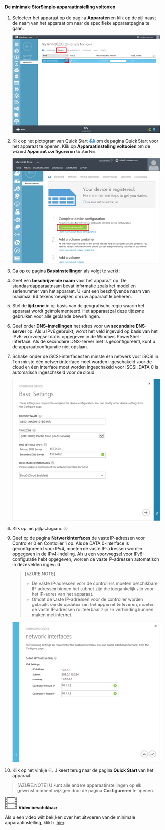 <!--author=alkohli last changed: 9/17/15-->

#### De minimale StorSimple-apparaatinstelling voltooien

1. Selecteer het apparaat op de pagina **Apparaten** en klik op de pijl naast de naam van het apparaat om naar de specifieke apparaatpagina te gaan. 

    ![Pagina met apparaten terwijl het apparaat online is](./media/storsimple-complete-minimum-device-setup/HCS_DevicesPageM-include.png) 

2. Klik op het pictogram van Quick Start ![Pictogram Quick Start](./media/storsimple-complete-minimum-device-setup/HCS_QuickStartIcon-include.png) om de pagina Quick Start voor het apparaat te openen. Klik op **Apparaatinstelling voltooien** om de wizard **Apparaat configureren** te starten.

    ![De pagina Quick Start voor het apparaat](./media/storsimple-complete-minimum-device-setup/Device_Quick_Start_page_1M.png)

2. Ga op de pagina **Basisinstellingen** als volgt te werkt:
  1. Geef een **beschrijvende naam** voor het apparaat op. De standaardapparaatnaam bevat informatie zoals het model en serienummer van het apparaat. U kunt een beschrijvende naam van maximaal 64 tekens toewijzen om uw apparaat te beheren.
  2. Stel de **tijdzone** in op basis van de geografische regio waarin het apparaat wordt geïmplementeerd. Het apparaat zal deze tijdzone gebruiken voor alle geplande bewerkingen.
  3. Geef onder **DNS-instellingen** het adres voor uw **secundaire DNS-server** op. Als u IPv6 gebruikt, wordt het veld ingevuld op basis van het IPv6-voorvoegsel dat is opgegeven in de Windows PowerShell-interface. 
  Als de secundaire DNS-server niet is geconfigureerd, kunt u de apparaatconfiguratie niet opslaan.
  4. Schakel onder de iSCSI-interfaces ten minste één netwerk voor iSCSI in. Ten minste één netwerkinterface moet worden ingeschakeld voor de cloud en één interface moet worden ingeschakeld voor iSCSI. DATA 0 is automatisch ingeschakeld voor de cloud.
 
      ![Basisinstellingen voor de minimale StorSimple-apparaatinstelling](./media/storsimple-complete-minimum-device-setup/HCS_MinDeviceSetupBasicSettings1-include.png)

3. Klik op het pijlpictogram. ![StorSimple-pijlpictogram](./media/storsimple-complete-minimum-device-setup/HCS_ArrowIcon-include.png)

4. Geef op de pagina **Netwerkinterfaces** de vaste IP-adressen voor Controller 0 en Controller 1 op. Als de DATA 0-interface is geconfigureerd voor IPv4, moeten de vaste IP-adressen worden opgegeven in de IPv4-indeling. Als u een voorvoegsel voor IPv6-configuratie hebt opgegeven, worden de vaste IP-adressen automatisch in deze velden ingevuld.


    > [AZURE.NOTE] 
    > 
    > - De vaste IP-adressen voor de controllers moeten beschikbare IP-adressen binnen het subnet zijn die toegankelijk zijn voor het IP-adres van het apparaat.
    > - Omdat de vaste IP-adressen voor de controller worden gebruikt om de updates aan het apparaat te leveren, moeten de vaste IP-adressen routeerbaar zijn en verbinding kunnen maken met internet.

    ![Netwerkinterfaces voor de minimale StorSimple-apparaatinstelling](./media/storsimple-complete-minimum-device-setup/HCS_MinDeviceSetupNetworkInterfaces2-include.png)

5. Klik op het vinkje ![Vinkje voor StorSimple](./media/storsimple-complete-minimum-device-setup/HCS_CheckIcon-include.png).
  U keert terug naar de pagina **Quick Start** van het apparaat.

 > [AZURE.NOTE] U kunt alle andere apparaatinstellingen op elk gewenst moment wijzigen door de pagina **Configureren** te openen.

![Video beschikbaar](./media/storsimple-complete-minimum-device-setup/Video_icon.png) **Video beschikbaar**

Als u een video wilt bekijken over het uitvoeren van de minimale apparaatinstelling, klikt u [hier](https://azure.microsoft.com/documentation/videos/minimum-storsimple-device-setup/).

<!--HONumber=Sep16_HO3-->


